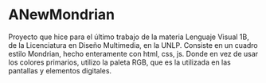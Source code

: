 # ANewMondrian

Proyecto que hice para el último trabajo de la materia Lenguaje Visual 1B, de la Licenciatura en Diseño Multimedia, en la UNLP.
Consiste en un cuadro estilo Mondrian, hecho enteramente con html, css, js. Donde en vez de usar los colores primarios, utilizo la paleta RGB, que es la utilizada en las pantallas y elementos digitales.
